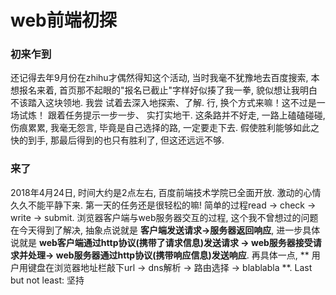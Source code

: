 # web前端初探

### 初来乍到
还记得去年9月份在zhihu才偶然得知这个活动, 当时我毫不犹豫地去百度搜索, 本想报名来着, 
首页那不起眼的"报名已截止"字样好似揍了我一拳, 貌似想让我明白不该踏入这块领地. 我尝
试着去深入地探索、了解. 行, 换个方式来嘛！这不过是一场试炼！ 跟着任务提示一步一步、
实打实地干.  这条路并不好走, 一路上磕磕碰碰, 伤痕累累, 我毫无怨言, 毕竟是自己选择的路,
一定要走下去. 假使胜利能够如此之快的到手, 那最后得到的也只有胜利了, 但这还远远不够. 

### 来了
2018年4月24日, 时间大约是2点左右, 百度前端技术学院已全面开放. 激动的心情久久不能平静下来.
第一天的任务还是很轻松的嘛!  简单的过程read -> check -> write -> submit. 浏览器客户端与web服务器交互的过程, 这个我不曾想过的问题在今天得到了解决, 抽象点说就是 **客户端发送请求->服务器返回响应**, 进一步具体说就是 **web客户端通过http协议(携带了请求信息)发送请求 -> web服务器接受请求并处理-> web服务器通过http协议(携带响应信息)发送响应**. 再具体一点, ** 用户用键盘在浏览器地址栏敲下url -> dns解析 ->
路由选择 -> blablabla **.
Last but not least:  坚持
